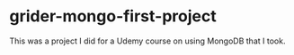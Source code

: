 # grider-mongo-first-project
This was a project I did for a Udemy course on using MongoDB that I took.
